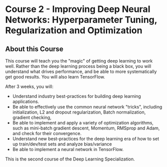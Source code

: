 # Course 2 - Improving Deep Neural Networks: Hyperparameter Tuning, Regularization and Optimization
## About this Course
This course will teach you the "magic" of getting deep learning to work well. Rather than the deep learning process being a black box, you will understand what drives performance, and be able to more systematically get good results. You will also learn TensorFlow. 

After 3 weeks, you will: 
- Understand industry best-practices for building deep learning applications. 
- Be able to effectively use the common neural network "tricks", including initialization, L2 and dropout regularization, Batch normalization, gradient checking, 
- Be able to implement and apply a variety of optimization algorithms, such as mini-batch gradient descent, Momentum, RMSprop and Adam, and check for their convergence. 
- Understand new best-practices for the deep learning era of how to set up train/dev/test sets and analyze bias/variance
- Be able to implement a neural network in TensorFlow. 

This is the second course of the Deep Learning Specialization.